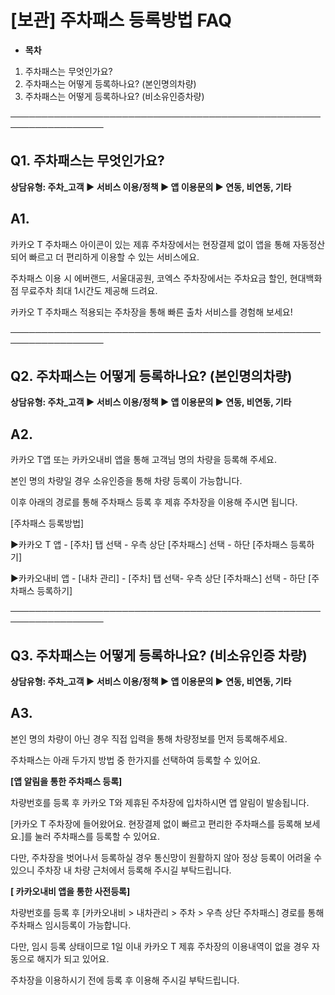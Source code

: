 # [보관]  주차패스 등록방법 FAQ

* **목차**

1. 주차패스는 무엇인가요?
2. 주차패스는 어떻게 등록하나요? (본인명의차량)
3. 주차패스는 어떻게 등록하나요? (비소유인증차량)

─────────────────────────────────────────────────────────────────

**Q1. 주차패스는 무엇인가요?**
--------------------

**상담유형: 주차\_고객 ▶ 서비스 이용/정책 ▶ 앱 이용문의 ▶ 연동, 비연동, 기타**

**A1.**
-------

카카오 T 주차패스 아이콘이 있는 제휴 주차장에서는 현장결제 없이 앱을 통해 자동정산되어 빠르고 더 편리하게 이용할 수 있는 서비스에요.

주차패스 이용 시 에버랜드, 서울대공원, 코엑스 주차장에서는 주차요금 할인, 현대백화점 무료주차 최대 1시간도 제공해 드려요.

카카오 T 주차패스 적용되는 주차장을 통해 빠른 출차 서비스를 경험해 보세요!

─────────────────────────────────────────────────────────────────

**Q2. 주차패스는 어떻게 등록하나요? (본인명의차량)**
---------------------------------

**상담유형: 주차\_고객 ▶ 서비스 이용/정책 ▶ 앱 이용문의 ▶ 연동, 비연동, 기타**

**A2.**
-------

카카오 T앱 또는 카카오내비 앱을 통해 고객님 명의 차량을 등록해 주세요.

본인 명의 차량일 경우 소유인증을 통해 차량 등록이 가능합니다.

이후 아래의 경로를 통해 주차패스 등록 후 제휴 주차장을 이용해 주시면 됩니다.

[주차패스 등록방법]

▶카카오 T 앱 - [주차] 탭 선택 - 우측 상단 [주차패스] 선택 - 하단 [주차패스 등록하기]

▶카카오내비 앱 - [내차 관리] - [주차] 탭 선택- 우측 상단 [주차패스] 선택 - 하단 [주차패스 등록하기]

─────────────────────────────────────────────────────────────────

**Q3. 주차패스는 어떻게 등록하나요? (비소유인증 차량)**
-----------------------------------

**상담유형: 주차\_고객 ▶ 서비스 이용/정책 ▶ 앱 이용문의 ▶ 연동, 비연동, 기타**

**A3.**
-------

본인 명의 차량이 아닌 경우 직접 입력을 통해 차량정보를 먼저 등록해주세요.

주차패스는 아래 두가지 방법 중 한가지를 선택하여 등록할 수 있어요.

**[앱 알림을 통한 주차패스 등록]**

차량번호를 등록 후 카카오 T와 제휴된 주차장에 입차하시면 앱 알림이 발송됩니다.

[카카오 T 주차장에 들어왔어요. 현장결제 없이 빠르고 편리한 주차패스를 등록해 보세요.]를 눌러 주차패스를 등록할 수 있어요.  
  
다만, 주차장을 벗어나서 등록하실 경우 통신망이 원활하지 않아 정상 등록이 어려울 수 있으니 주차장 내 차량 근처에서 등록해 주시길 부탁드립니다.

**[ 카카오내비 앱을 통한 사전등록]**

차량번호를 등록 후 [카카오내비 > 내차관리 > 주차 > 우측 상단 주차패스] 경로를 통해 주차패스 임시등록이 가능합니다.

다만, 임시 등록 상태이므로 1일 이내 카카오 T 제휴 주차장의 이용내역이 없을 경우 자동으로 해지가 되고 있어요.

주차장을 이용하시기 전에 등록 후 이용해 주시길 부탁드립니다.